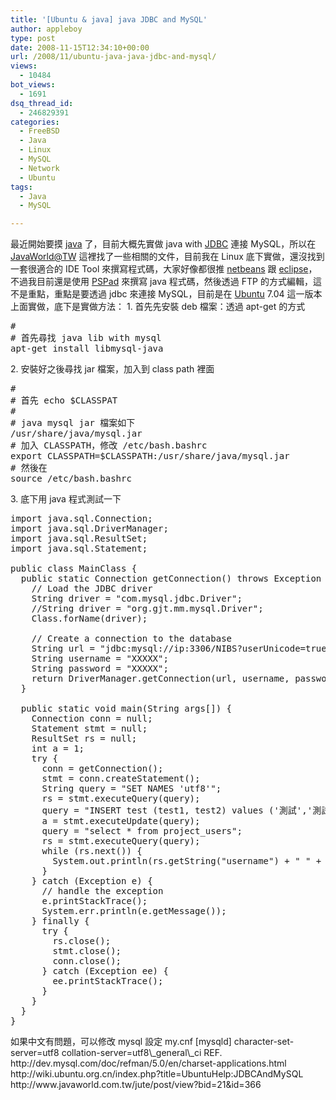 ```yaml
---
title: '[Ubuntu & java] java JDBC and MySQL'
author: appleboy
type: post
date: 2008-11-15T12:34:10+00:00
url: /2008/11/ubuntu-java-java-jdbc-and-mysql/
views:
  - 10484
bot_views:
  - 1691
dsq_thread_id:
  - 246829391
categories:
  - FreeBSD
  - Java
  - Linux
  - MySQL
  - Network
  - Ubuntu
tags:
  - Java
  - MySQL

---
```

最近開始要摸 [java][1] 了，目前大概先實做 java with [JDBC][2] 連接 MySQL，所以在 [JavaWorld@TW][3] 這裡找了一些相關的文件，目前我在 Linux 底下實做，還沒找到一套很適合的 IDE Tool 來撰寫程式碼，大家好像都很推 [netbeans][4] 跟 [eclipse][5]，不過我目前還是使用 [PSPad][6] 來撰寫 java 程式碼，然後透過 FTP 的方式編輯，這不是重點，重點是要透過 jdbc 來連接 MySQL，目前是在 [Ubuntu][7] 7.04 這一版本上面實做，底下是實做方法： 1. 首先先安裝 deb 檔案：透過 apt-get 的方式 

<pre class="brush: bash; title: ; notranslate" title="">#
# 首先尋找 java lib with mysql
apt-get install libmysql-java
</pre> 2. 安裝好之後尋找 jar 檔案，加入到 class path 裡面 

<pre class="brush: bash; title: ; notranslate" title="">#
# 首先 echo $CLASSPAT
#
# java mysql jar 檔案如下
/usr/share/java/mysql.jar
# 加入 CLASSPATH，修改 /etc/bash.bashrc
export CLASSPATH=$CLASSPATH:/usr/share/java/mysql.jar
# 然後在
source /etc/bash.bashrc</pre>

<!--more--> 3. 底下用 java 程式測試一下 

<pre class="brush: java; title: ; notranslate" title="">import java.sql.Connection;
import java.sql.DriverManager;
import java.sql.ResultSet;
import java.sql.Statement;

public class MainClass {
  public static Connection getConnection() throws Exception {
    // Load the JDBC driver
    String driver = "com.mysql.jdbc.Driver";
    //String driver = "org.gjt.mm.mysql.Driver";
    Class.forName(driver);

    // Create a connection to the database
    String url = "jdbc:mysql://ip:3306/NIBS?userUnicode=true";
    String username = "XXXXX";
    String password = "XXXXX";
    return DriverManager.getConnection(url, username, password);
  }

  public static void main(String args[]) {
    Connection conn = null;
    Statement stmt = null;
    ResultSet rs = null;
    int a = 1;
    try {
      conn = getConnection();
      stmt = conn.createStatement();
      String query = "SET NAMES 'utf8'";
      rs = stmt.executeQuery(query);
      query = "INSERT test (test1, test2) values ('測試','測試')";
      a = stmt.executeUpdate(query);
      query = "select * from project_users";
      rs = stmt.executeQuery(query);
      while (rs.next()) {
        System.out.println(rs.getString("username") + " " + rs.getString("user_real_name") + " "+ rs.getString("user_ether_ip"));
      }
    } catch (Exception e) {
      // handle the exception
      e.printStackTrace();
      System.err.println(e.getMessage());
    } finally {
      try {
        rs.close();
        stmt.close();
        conn.close();
      } catch (Exception ee) {
        ee.printStackTrace();
      }
    }
  }
}
</pre> 如果中文有問題，可以修改 mysql 設定 my.cnf [mysqld] character-set-server=utf8 collation-server=utf8\_general\_ci REF. http://dev.mysql.com/doc/refman/5.0/en/charset-applications.html http://wiki.ubuntu.org.cn/index.php?title=UbuntuHelp:JDBCAndMySQL http://www.javaworld.com.tw/jute/post/view?bid=21&id=366

 [1]: http://zh.wikipedia.org/wiki/Java
 [2]: http://java.sun.com/javase/technologies/database/
 [3]: http://www.javaworld.com.tw
 [4]: http://www.netbeans.org/
 [5]: http://www.eclipse.org/
 [6]: http://www.pspad.com/
 [7]: http://www.ubuntu-tw.org/